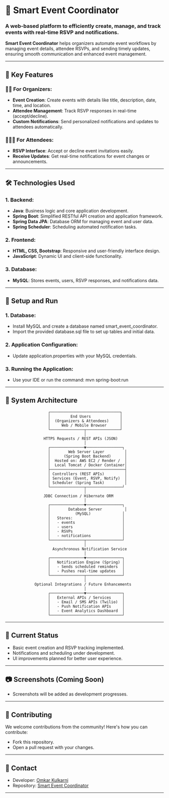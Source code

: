 # 📅 Smart Event Coordinator     

### **A web-based platform to efficiently create, manage, and track events with real-time RSVP and notifications.**     

**Smart Event Coordinator** helps organizers automate event workflows by managing event details, attendee RSVPs, and sending timely updates, ensuring smooth communication and enhanced event management.      

---                             
        
## 🌟 Key Features
   
### 🧑‍💼 For Organizers:   
* **Event Creation**: Create events with details like title, description, date, time, and location.
* **Attendee Management**: Track RSVP responses in real-time (accept/decline).
* **Custom Notifications**: Send personalized notifications and updates to attendees automatically.

### 🧑‍🤝‍🧑 For Attendees:
* **RSVP Interface**: Accept or decline event invitations easily.
* **Receive Updates**: Get real-time notifications for event changes or announcements.

---

## 🛠️ Technologies Used

### 1. Backend:
- **Java**: Business logic and core application development.
- **Spring Boot**: Simplified RESTful API creation and application framework.
- **Spring Data JPA**: Database ORM for managing event and user data.
- **Spring Scheduler**: Scheduling automated notification tasks.

### 2. Frontend:
- **HTML, CSS, Bootstrap**: Responsive and user-friendly interface design.
- **JavaScript**: Dynamic UI and client-side functionality.

### 3. Database:
- **MySQL**: Stores events, users, RSVP responses, and notifications data.

---

## 🚀 Setup and Run

### 1. Database:
- Install MySQL and create a database named smart_event_coordinator.
- Import the provided database.sql file to set up tables and initial data.

### 2. Application Configuration:
- Update application.properties with your MySQL credentials.

### 3. Running the Application:
- Use your IDE or run the command: mvn spring-boot:run

---

## 🧭 System Architecture

                       ┌───────────────────────────────┐
                       │         End Users             │
                       │  (Organizers & Attendees)     │
                       │     Web / Mobile Browser      │
                       └───────────────┬───────────────┘
                                       │
                     HTTPS Requests / REST APIs (JSON)
                                       │
                       ┌───────────────▼────────────────┐
                       │        Web Server Layer         │
                       │      (Spring Boot Backend)      │
                       │  Hosted on: AWS EC2 / Render /  │
                       │  Local Tomcat / Docker Container│
                       ├─────────────────────────────────┤
                       │ Controllers (REST APIs)         │
                       │ Services (Event, RSVP, Notify)  │
                       │ Scheduler (Spring Task)         │
                       └───────────────┬────────────────┘
                                       │
                     JDBC Connection / Hibernate ORM
                                       │
                       ┌───────────────▼────────────────┐
                       │        Database Server          │
                       │           (MySQL)              │
                       │   Stores:                      │
                       │   - events                     │
                       │   - users                      │
                       │   - RSVPs                      │
                       │   - notifications              │
                       └───────────────┬────────────────┘
                                       │
                         Asynchronous Notification Service
                                       │
                       ┌───────────────▼────────────────┐
                       │   Notification Engine (Spring) │
                       │   - Sends scheduled reminders  │
                       │   - Pushes real-time updates   │
                       └───────────────┬────────────────┘
                                       │
                 Optional Integrations / Future Enhancements
                                       │
                       ┌───────────────▼────────────────┐
                       │   External APIs / Services     │
                       │   - Email / SMS APIs (Twilio)  │
                       │   - Push Notification APIs     │
                       │   - Event Analytics Dashboard  │
                       └────────────────────────────────┘


---


## 📝 Current Status

- Basic event creation and RSVP tracking implemented.
- Notifications and scheduling under development.
- UI improvements planned for better user experience.

---

## 📷 Screenshots (Coming Soon)

- Screenshots will be added as development progresses.

---

## 🤝 Contributing
We welcome contributions from the community! Here's how you can contribute:

- Fork this repository.
- Open a pull request with your changes.

---

## 💬 Contact
* Developer: [Omkar Kulkarni](https://github.com/omkarkulkarni2704)
* Repository: [Smart Event Coordinator](https://github.com/omkarkulkarni2704/Smart-Event-Coordinator)

---
